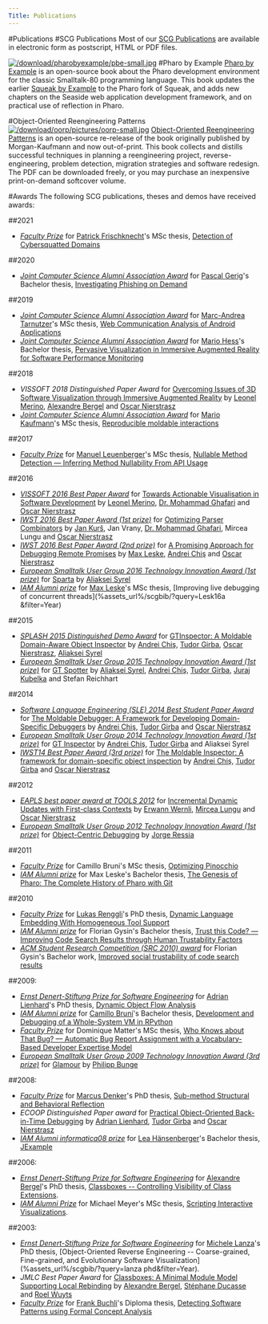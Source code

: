```yaml
---
Title: Publications
---
```

#Publications
#SCG Publications
Most of our [SCG Publications](%assets_url%/scgbib/?query=scg-pub&filter=Year) are available in electronic form as postscript, HTML or PDF files.

[![/download/pharobyexample/pbe-small.jpg](%assets_url%/download/pharobyexample/pbe-small.jpg)](https://books.pharo.org/updated-pharo-by-example)
#Pharo by Example
[Pharo by Example](https://books.pharo.org/updated-pharo-by-example/)  is an open-source book about the Pharo development environment for the classic Smalltalk-80 programming language. This book updates the earlier [Squeak by Example](http://SqueakByExample.org/) to the Pharo fork of Squeak, and adds new chapters on the Seaside web application development framework, and on practical use of reflection in Pharo.

#Object-Oriented Reengineering Patterns
[![/download/oorp/pictures/oorp-small.jpg](%assets_url%/download/oorp/pictures/oorp-small.jpg)](%assets_url%/download/oorp)
[Object-Oriented Reengineering Patterns](%assets_url%/download/oorp) is an open-source re-release of the book originally published by Morgan-Kaufmann and now out-of-print. This book collects and distills successful techniques in planning a reengineering project, reverse-engineering, problem detection, migration strategies and software redesign. The PDF can be downloaded freely, or you may purchase an inexpensive print-on-demand softcover volume.

#Awards
The following SCG publications, theses and demos have received awards:

##2021

- *[Faculty Prize](https://www.philnat.unibe.ch/ueber_uns/archiv/fakultaetspreise/index_ger.html)* for [Patrick Frischknecht](%base_url%/wiki/alumni/PatrickFrischknecht)'s MSc thesis, [Detection of Cybersquatted Domains](%assets_url%/scgbib/?query=Fris21a&filter=Year)

##2020

- *[Joint Computer Science Alumni Association Award](https://www.jointalumni.ch/awards/)* for [Pascal Gerig](%base_url%/wiki/alumni/PascalGerig)'s Bachelor thesis, [Investigating Phishing on Demand](%assets_url%/scgbib/?query=Geri20a&filter=Year)

##2019

- *[Joint Computer Science Alumni Association Award](https://www.jointalumni.ch/awards/)* for [Marc-Andrea Tarnutzer](%base_url%/wiki/alumni/MarcAndreaTarnutzer)'s MSc thesis, [Web Communication Analysis of Android Applications](%assets_url%/scgbib/?query=Tarn19a&filter=Year)
- *[Joint Computer Science Alumni Association Award](https://www.jointalumni.ch/awards/)* for [Mario Hess](%base_url%/wiki/alumni/MarioHess)'s Bachelor thesis, [Pervasive Visualization in Immersive Augmented Reality for Software Performance Monitoring](%assets_url%/scgbib/?query=Hess19a&filter=Year)

##2018

- *VISSOFT 2018 Distinguished Paper Award* for [Overcoming Issues of 3D Software Visualization through Immersive Augmented Reality](%assets_url%/scgbib/?query=Meri18c&filter=Year) by [Leonel Merino](%base_url%/staff/merino), [Alexandre Bergel](http://bergel.eu) and [Oscar Nierstrasz](%base_url%/staff/oscar)
- *[Joint Computer Science Alumni Association Award](https://www.jointalumni.ch/awards/)* for [Mario Kaufmann](%base_url%/wiki/alumni/MarioKaufmann)'s MSc thesis, [Reproducible moldable interactions](%assets_url%/scgbib/?query=Kauf18a&filter=Year)

##2017

- *[Faculty Prize](https://www.philnat.unibe.ch/ueber_uns/archiv/fakultaetspreise/index_ger.html)* for [Manuel Leuenberger](%base_url%/staff/ManuelLeuenberger)'s MSc thesis, [Nullable Method Detection &mdash; Inferring Method Nullability From API Usage](%assets_url%/scgbib/?query=Leue17a&filter=Year)

##2016

- *[VISSOFT 2016 Best Paper Award](http://vissoft16.ysu.edu)* for [Towards Actionable Visualisation in Software Development](%assets_url%/scgbib/?query=Meri16a&filter=Year) by [Leonel Merino](%base_url%/staff/merino), [Dr. Mohammad Ghafari](%base_url%/staff/Mohammad-Ghafari) and [Oscar Nierstrasz](%base_url%/staff/oscar)
- *[IWST 2016 Best Paper Award (1st prize)](http://www.esug.org/wiki/pier/Conferences/2016/International-Workshop-IWST_16)* for [Optimizing Parser Combinators](%assets_url%/scgbib/?query=Kurs16a&filter=Year) by [Jan Kurš](%base_url%/staff/kursjan), Jan Vrany, [Dr. Mohammad Ghafari](%base_url%/staff/Mohammad-Ghafari), Mircea Lungu and [Oscar Nierstrasz](%base_url%/staff/oscar)
- *[IWST 2016 Best Paper Award (2nd prize)](http://www.esug.org/wiki/pier/Conferences/2016/International-Workshop-IWST_16)* for [A Promising Approach for Debugging Remote Promises](%assets_url%/scgbib/?query=Lesk16b&filter=Year) by [Max Leske](%base_url%/wiki/alumni/maxleske), [Andrei Chiş](%base_url%/staff/andreichis) and [Oscar Nierstrasz](%base_url%/staff/oscar)
- *[European Smalltalk User Group 2016 Technology Innovation Award (1st prize)](http://www.esug.org/wiki/pier/Conferences/2016/Innovation-Technology-Awards)* for [Sparta](/research/sparta) by [Aliaksei Syrel](%base_url%/wiki/alumni/AliakseiSyrel)
- *[IAM Alumni prize](https://www.jointalumni.ch/awards/)* for [Max Leske](%base_url%/wiki/alumni/maxleske)'s MSc thesis, [Improving live debugging of concurrent threads](%assets_url%/scgbib/?query=Lesk16a &filter=Year)


##2015

- *[SPLASH 2015 Distinguished Demo Award](http://2015.splashcon.org)* for [GTInspector: A Moldable Domain-Aware Object Inspector](http://2015.splashcon.org/event/splash2015-demos-gtinspector-a-moldable-domain-aware-object-inspector) by [Andrei Chiş](%base_url%/staff/andreichis), [Tudor Girba](http://www.tudorgirba.com/), [Oscar Nierstrasz](%base_url%/staff/oscar), [Aliaksei Syrel](%base_url%/wiki/alumni/AliakseiSyrel)
- *[European Smalltalk User Group 2015 Technology Innovation Award (1st prize)](http://www.esug.org/wiki/pier/Conferences/2015/Innovation-Technology-Awards)* for [GT Spotter](http://gt.moosetechnology.org/) by [Aliaksei Syrel](%base_url%/wiki/alumni/AliakseiSyrel), [Andrei Chiş](%base_url%/staff/andreichis), [Tudor Girba](http://www.tudorgirba.com/), [Juraj Kubelka](http://www.juraj-kubelka.cz/) and Stefan Reichhart

##2014

- *[Software Language Engineering (SLE) 2014 Best Student Paper Award](http://www.sleconf.org/2014/AcceptedPapers.html)* for [The Moldable Debugger: A Framework for Developing Domain-Specific Debuggers](%assets_url%/scgbib/?query=Chis14b&filter=Year) by [Andrei Chiş](%base_url%/staff/andreichis), [Tudor Girba](http://www.tudorgirba.com/) and [Oscar Nierstrasz](%base_url%/staff/oscar)
- *[European Smalltalk User Group 2014 Technology Innovation Award (1st prize)](http://www.esug.org/wiki/pier/Conferences/2014/Innovation-Technology-Awards)* for [GT Inspector](http://gt.moosetechnology.org/) by [Andrei Chiş](%base_url%/staff/andreichis), [Tudor Girba](http://www.tudorgirba.com/) and Aliaksei Syrel
-  *[IWST14 Best Paper Award (3rd prize)](http://www.esug.org/wiki/pier/Conferences/2014/IWST14)* for [The Moldable Inspector: A framework for domain-specific object inspection](%assets_url%/scgbib/?query=Chis14a&filter=Year) by [Andrei Chiş](%base_url%/staff/andreichis), [Tudor Girba](http://www.tudorgirba.com/) and [Oscar Nierstrasz](%base_url%/staff/oscar)

##2012

- *[EAPLS best paper award at TOOLS 2012](http://eapls.org/items/764/#.T9IkEr8sQ2l)* for [Incremental Dynamic Updates with First-class Contexts](%assets_url%/scgbib/?query=Wern12a&filter=Year) by [Erwann Wernli](%base_url%/staff/ewernli), [Mircea Lungu](%base_url%/staff/mircea) and [Oscar Nierstrasz](%base_url%/staff/oscar)
- *[European Smalltalk User Group 2012 Technology Innovation Award (1st prize)](http://www.esug.org/wiki/pier/Conferences/2012/Innovation-Technology-Awards)* for [Object-Centric Debugging](%base_url%/research/bifrost/OCD) by [Jorge Ressia](http://www.jorgeressia.com/)

##2011

- *[Faculty Prize](https://www.philnat.unibe.ch/ueber_uns/archiv/fakultaetspreise/index_ger.html)* for Camillo Bruni's MSc thesis, [Optimizing Pinocchio](%assets_url%/scgbib/?query=Brun11a&filter=Year)
- *[IAM Alumni prize](https://www.jointalumni.ch/awards/)* for Max Leske's Bachelor thesis, [The Genesis of Pharo: The Complete History of Pharo with Git](%assets_url%/scgbib/?query=Lesk11a&filter=Year)

##2010

- *[Faculty Prize](https://www.philnat.unibe.ch/ueber_uns/archiv/fakultaetspreise/index_ger.html)* for [Lukas Renggli](http://www.lukas-renggli.ch/)'s PhD thesis, [Dynamic Language Embedding With Homogeneous Tool Support](%assets_url%/scgbib/?query=Reng10d&filter=Year)
- *[IAM Alumni prize](https://www.jointalumni.ch/awards/)* for Florian Gysin's Bachelor thesis, [Trust this Code? &mdash; Improving Code Search Results through Human Trustability Factors](%assets_url%/scgbib/?query=Gysi10c&filter=Year)
- *[ACM Student Research Competition (SRC 2010) award](http://src.acm.org/previouswinners.html)* for Florian Gysin's Bachelor work, [Improved social trustability of code search results](%assets_url%/scgbib/?query=Gysi10a&filter=Year)

##2009: 

- *[Ernst Denert-Stiftung Prize for Software Engineering](http://www.denert-stiftung.de/preistraegerarchiv/)* for [Adrian Lienhard](%base_url%/staff/adrianlienhard)'s PhD thesis, [Dynamic Object Flow Analysis](%assets_url%/scgbib/?query=lienhard%20phd&filter=Year)
- *[IAM Alumni prize](https://www.jointalumni.ch/awards/)* for [Camillo Bruni](%base_url%/wiki/alumni/camillobruni)'s Bachelor thesis, [Development and Debugging of a Whole-System VM in RPython](%assets_url%/scgbib/?query=Brun09b&filter=Year)
- *[Faculty Prize](https://www.philnat.unibe.ch/ueber_uns/archiv/fakultaetspreise/index_ger.html)* for Dominique Matter's MSc thesis, [Who Knows about That Bug? &mdash; Automatic Bug Report Assignment with a Vocabulary-Based Developer Expertise Model](%assets_url%/scgbib/?query=Matt09b&filter=Year)
- *[European Smalltalk User Group 2009 Technology Innovation Award (3rd prize)](http://www.esug.org/wiki/pier/Conferences/2009/Innovation%20Technology%20Awards/Winners%20and%20Nominations)* for [Glamour](%assets_url%/scgbib/?query=Bung09b&filter=Year) by [Philipp Bunge](http://pbunge.crimson.ch/)

##2008:

- *[Faculty Prize](https://www.philnat.unibe.ch/ueber_uns/archiv/fakultaetspreise/index_ger.html)* for [Marcus Denker](http://marcusdenker.de/)'s PhD thesis, [Sub-method Structural and Behavioral Reflection](%assets_url%/scgbib/?query=Denk08a&filter=Year)
- *ECOOP Distinguished Paper award* for [Practical Object-Oriented Back-in-Time Debugging](%assets_url%/scgbib/?query=Lien08b&filter=Year) by [Adrian Lienhard](%base_url%/staff/adrianlienhard), [Tudor Girba](http://www.tudorgirba.com/) and [Oscar Nierstrasz](%base_url%/staff/oscar)
- *[IAM Alumni informatica08 prize](https://www.jointalumni.ch/awards/)* for [Lea Hänsenberger](%base_url%/wiki/alumni/lea)'s Bachelor thesis, [JExample](%assets_url%/scgbib/?query=Haen08a&filter=Year)

##2006:

- *[Ernst Denert-Stiftung Prize for Software Engineering](http://www.denert-stiftung.de/preistraegerarchiv/)* for [Alexandre Bergel](http://www.bergel.eu/)'s PhD thesis, [Classboxes -- Controlling Visibility of Class Extensions](%assets_url%/scgbib/?query=bergel%20phd&filter=Year).
- *[IAM Alumni Prize](https://www.jointalumni.ch/awards/)* for Michael Meyer's MSc thesis, [Scripting Interactive Visualizations](%assets_url%/scgbib/?query=Meye06b&filter=Year).

##2003:

- *[Ernst Denert-Stiftung Prize for Software Engineering](http://www.denert-stiftung.de/preistraegerarchiv/)* for [Michele Lanza](http://www.inf.usi.ch/lanza/)'s PhD thesis, [Object-Oriented Reverse Engineering -- Coarse-grained, Fine-grained, and Evolutionary Software Visualization](%assets_url%/scgbib/?query=lanza phd&filter=Year).
- *JMLC Best Paper Award* for [Classboxes: A Minimal Module Model Supporting Local Rebinding](%assets_url%/scgbib/?query=berg03a&filter=Year) by [Alexandre Bergel](http://www.bergel.eu/), [St&eacute;phane Ducasse](http://stephane.ducasse.free.fr/) and [Roel Wuyts](http://decomp.ulb.ac.be/roelwuyts/)
- *[Faculty Prize](https://www.philnat.unibe.ch/ueber_uns/archiv/fakultaetspreise/index_ger.html)* for [Frank Buchli](http://www.linkedin.com/in/frankbuchli)'s Diploma thesis, [Detecting Software Patterns using Formal Concept Analysis](%assets_url%/scgbib/?query=buch03a&filter=Year)
